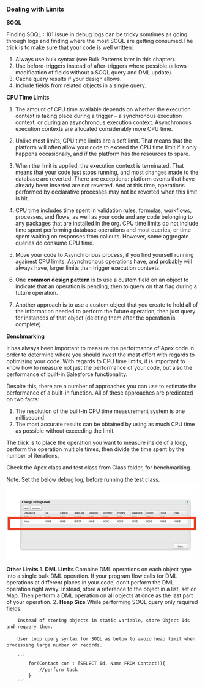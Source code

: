 ### Dealing with Limits

**SOQL**

Finding SOQL : 101 issue in debug logs can be tricky somtimes as going through logs and finding where the most SOQL are getting consumed.The trick is to make sure that your code is well written: 

1. Always use bulk syntax (see Bulk Patterns later in this chapter).
2. Use before-triggers instead of after-triggers where possible (allows modification of fields without a SOQL query and DML update).
3. Cache query results if your design allows.
4. Include fields from related objects in a single query.


**CPU Time Limits**

1. The amount of CPU time available depends on whether the execution context is taking place during a trigger – a synchronous execution context, or during an asynchronous execution context. Asynchronous execution contexts are allocated considerably more CPU time. 

2. Unlike most limits, CPU time limits are a soft limit. That means that the platform will often allow your code to exceed the CPU time limit if it only happens occasionally, and if the platform has the resources to spare.

3. When the limit is applied, the execution context is terminated. That means that your code just stops running, and most changes made to the database are reverted. There are exceptions: platform events that have already been inserted are not reverted. And at this time, operations performed by declarative processes may not be reverted when this limit is hit.

4. CPU time includes time spent in validation rules, formulas, workflows, processes, and flows, as well as your code and any code belonging to any packages that are installed in the org. 
CPU time limits do not include time spent performing database operations and most queries, or time spent waiting on responses from callouts. However, some aggregate queries do consume CPU time.

5. Move your code to Asynchronous process, if you find yourself running againest CPU limits. Asynchronous operations have, and probably will always have, larger limits than trigger execution contexts.

6. One **common design pattern** is to use a custom field on an object to indicate that an operation is pending, then to query on that flag during a future operation. 

7. Another approach is to use a custom object that you create to hold all of the information needed to perform the future operation, then just query for instances of that object (deleting them after the operation is complete). 


**Benchmarking**

It has always been important to measure the performance of Apex code in order to determine where you should invest the most effort with regards to optimizing your code. With regards to CPU time limits, it is important to know how to measure not just the performance of your code, but also the performance of built-in Salesforce functionality.

Despite this, there are a number of approaches you can use to estimate the performance of a built-in function. All of these approaches are predicated on two facts:

1.  The resolution of the built-in CPU time measurement system is one millisecond.
2. The most accurate results can be obtained by using as much CPU time as possible without exceeding the limit.

The trick is to place the operation you want to measure inside of a loop, perform the operation multiple times, then divide the time spent by the number of iterations.

Check the Apex class and test class from Class folder, for benchmarking.

Note: Set the below debug log, before running the test class.
![alt text](image.png)


**Other Limits**
    1. **DML Limits**
        Combine DML operations on each object type into a single bulk DML operation.
        If your program flow calls for DML operations at different places in your code, don’t perform the DML operation right away. Instead, store a reference to the object in a list, set or Map. Then perform a DML operation on all objects at once as the last part of your operation.
    2. **Heap Size**
        While performing SOQL query only required fields.

        Instead of storing objects in static variable, store Object Ids and requery them.

        User loop query syntax for SOQL as below to avoid heap limit when processing large number of records.

        ```
            for(Contact con : [SELECT Id, Name FROM Contact]){
                //perform task
            }
        ```


